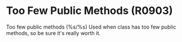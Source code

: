 # Too Few Public Methods (R0903)

Too few public methods (%s/%s) Used when class has too few public
methods, so be sure it's really worth it.

